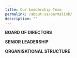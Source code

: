 ```yaml
---
title: Our Leadership Team
permalink: /about-us/permalink/
description: ""
---
```

**BOARD OF DIRECTORS**

**SENIOR LEADERSHIP** 

**ORGANISATIONAL STRUCTURE**